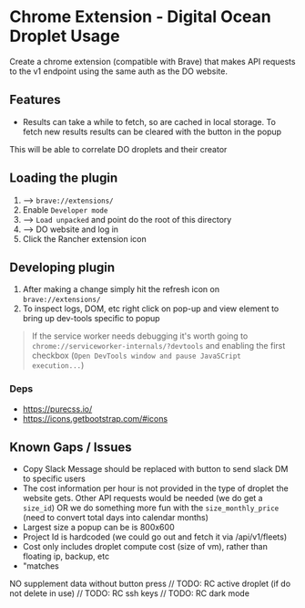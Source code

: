 # Chrome Extension - Digital Ocean Droplet Usage

Create a chrome extension (compatible with Brave) that makes API requests to the v1 endpoint using the same auth as the DO website.

## Features

- Results can take a while to fetch, so are cached in local storage. To fetch new results results can be cleared with the button in the popup

This will be able to correlate DO droplets and their creator

## Loading the plugin

1. --> `brave://extensions/`
1. Enable `Developer mode`
1. --> `Load unpacked` and point do the root of this directory
1. --> DO website and log in
1. Click the Rancher extension icon

## Developing plugin
1. After making a change simply hit the refresh icon on `brave://extensions/`
2. To inspect logs, DOM, etc right click on pop-up and view element to bring up dev-tools specific to popup

> If the service worker needs debugging it's worth going to `chrome://serviceworker-internals/?devtools` and enabling the first checkbox (`Open DevTools window and pause JavaSCript execution...`)

### Deps
- https://purecss.io/
- https://icons.getbootstrap.com/#icons

## Known Gaps / Issues
- Copy Slack Message should be replaced with button to send slack DM to specific users 
- The cost information per hour is not provided in the type of droplet the website gets. Other API requests would be needed (we do get a `size_id`) OR we do something more fun with the `size_monthly_price` (need to convert total days into calendar months)
- Largest size a popup can be is 800x600
- Project Id is hardcoded (we could go out and fetch it via /api/v1/fleets)
- Cost only includes droplet compute cost (size of vm), rather than floating ip, backup, etc
- "matches


NO supplement data without button press
// TODO: RC active droplet (if do not delete in use)
// TODO: RC ssh keys
// TODO: RC dark mode

